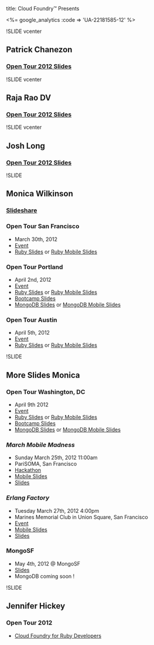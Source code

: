 title: Cloud Foundry™ Presents

<%= google_analytics :code => 'UA-22181585-12' %>

!SLIDE vcenter

## Patrick Chanezon

### [Open Tour 2012 Slides](http://www.slideshare.net/chanezon)

!SLIDE vcenter

## Raja Rao DV

### [Open Tour 2012 Slides](http://www.slideshare.net/rajaraodv)

!SLIDE vcenter

## Josh Long

### [Open Tour 2012 Slides](http://www.slideshare.net/joshlong)

!SLIDE

## Monica Wilkinson

### [Slideshare](http://www.slideshare.net/ciberch)

### Open Tour San Francisco
- March 30th, 2012
- [Event](http://opentour.cloudfoundry.com/2012/sanfrancisco)
- [Ruby Slides](/ci/index.html) or [Ruby Mobile Slides](/ci/mobile/index.html)

### Open Tour Portland
- April 2nd, 2012
- [Event](http://opentour.cloudfoundry.com/2012/portland)
- [Ruby Slides](/ci/index.html) or [Ruby Mobile Slides](/ci/mobile/index.html)
- [Bootcamp Slides](http://www.slideshare.net/joshlong/cloud-foundry-bootcamp)
- [MongoDB Slides](/mongodb/index.html) or [MongoDB Mobile Slides](/mongodb/mobile/index.html)

### Open Tour Austin
- April 5th, 2012
- [Event](http://opentour.cloudfoundry.com/2012/austin)
- [Ruby Slides](/ci/index.html) or [Ruby Mobile Slides](/ci/mobile/index.html)

!SLIDE

## More Slides Monica

### Open Tour Washington, DC
- April 9th 2012
- [Event](http://opentour.cloudfoundry.com/2012/washington)
- [Ruby Slides](/ci/index.html) or [Ruby Mobile Slides](/ci/mobile/index.html)
- [Bootcamp Slides](http://www.slideshare.net/joshlong/cloud-foundry-bootcamp)
- [MongoDB Slides](/mongodb/index.html) or [MongoDB Mobile Slides](/mongodb/mobile/index.html)

### *March Mobile Madness*
- Sunday March 25th, 2012 11:00am
- PariSOMA, San Francisco
- [Hackathon](http://www.meetup.com/Cloud-Foundry-Community-Meetup/events/51902052/)
- [Mobile Slides](/mob/mobile/index.html)
- [Slides](/mob/index.html)

### *Erlang Factory*
- Tuesday March 27th, 2012 4:00pm
- Marines Memorial Club in Union Square, San Francisco
- [Event](http://www.erlang-factory.com/conference/SFBay2012/speakers/MonicaWilkinson)
- [Mobile Slides](/erlang/mobile/index.html)
- [Slides](/erlang/index.html)

### MongoSF
- May 4th, 2012 @ MongoSF
- [Slides](/mongodb/index.html)
- MongoDB coming soon !

!SLIDE

## Jennifer Hickey

### Open Tour 2012
- [Cloud Foundry for Ruby Developers](/ruby-getting-started/index.html)